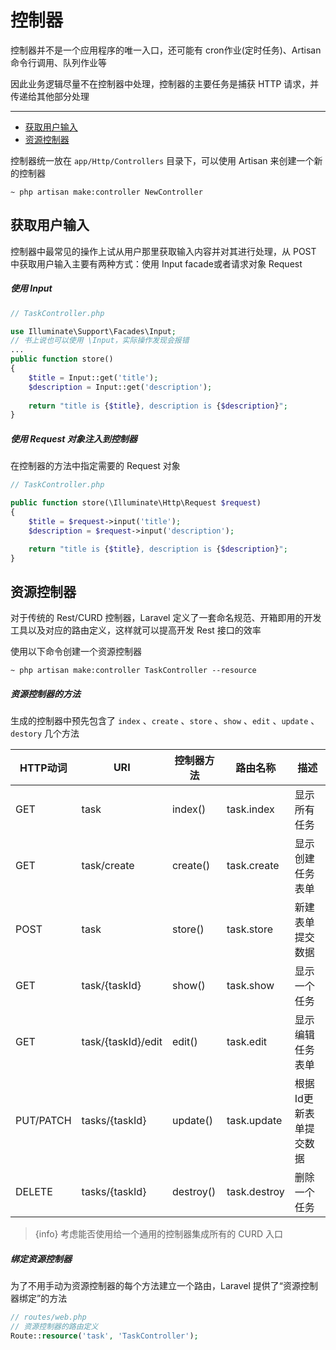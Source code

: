 # 控制器

控制器并不是一个应用程序的唯一入口，还可能有 cron作业(定时任务)、Artisan 命令行调用、队列作业等

因此业务逻辑尽量不在控制器中处理，控制器的主要任务是捕获 HTTP 请求，并传递给其他部分处理

-------

- [获取用户输入](#获取用户输入)
- [资源控制器](#资源控制器)

控制器统一放在 `app/Http/Controllers` 目录下，可以使用 Artisan 来创建一个新的控制器

`~ php artisan make:controller NewController`

## 获取用户输入

控制器中最常见的操作上试从用户那里获取输入内容并对其进行处理，从 POST 中获取用户输入主要有两种方式：使用 Input facade或者请求对象 Request

##### 使用 Input

````php
// TaskController.php

use Illuminate\Support\Facades\Input;
// 书上说也可以使用 \Input，实际操作发现会报错
...
public function store()
{
    $title = Input::get('title');
    $description = Input::get('description');
    
    return "title is {$title}, description is {$description}";
}
````

##### 使用 Request 对象注入到控制器

在控制器的方法中指定需要的 Request 对象

````php
// TaskController.php

public function store(\Illuminate\Http\Request $request)
{
    $title = $request->input('title');
    $description = $request->input('description');

    return "title is {$title}, description is {$description}";
}
````

## 资源控制器

对于传统的 Rest/CURD 控制器，Laravel 定义了一套命名规范、开箱即用的开发工具以及对应的路由定义，这样就可以提高开发 Rest 接口的效率

使用以下命令创建一个资源控制器

`~ php artisan make:controller TaskController --resource`

##### 资源控制器的方法

生成的控制器中预先包含了 `index` 、`create` 、`store` 、`show` 、`edit` 、`update`  、`destory` 几个方法

|HTTP动词|URI|控制器方法|路由名称|描述|
|----|----|----|----|----|
|GET|task|index()|task.index|显示所有任务|
|GET|task/create|create()|task.create|显示创建任务表单|
|POST|task|store()|task.store|新建表单提交数据|
|GET|task/{taskId}|show()|task.show|显示一个任务|
|GET|task/{taskId}/edit|edit()|task.edit|显示编辑任务表单|
|PUT/PATCH|tasks/{taskId}|update()|task.update|根据Id更新表单提交数据|
|DELETE|tasks/{taskId}|destroy()|task.destroy|删除一个任务|

> {info} 考虑能否使用给一个通用的控制器集成所有的 CURD 入口

##### 绑定资源控制器

为了不用手动为资源控制器的每个方法建立一个路由，Laravel 提供了“资源控制器绑定”的方法

````php
// routes/web.php
// 资源控制器的路由定义
Route::resource('task', 'TaskController');
````